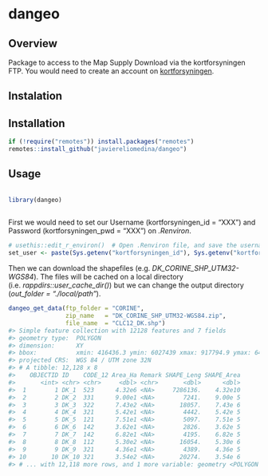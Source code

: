 
# dangeo

## Overview

Package to access to the Map Supply Download via the kortforsyningen
FTP. You would need to create an account on
[kortforsyningen](https://www.kortforsyningen.dk/indhold/min-side-0).

## Instalation

## Installation

``` r
if (!require("remotes")) install.packages("remotes")
remotes::install_github("javiereliomedina/dangeo")
```

## Usage

``` r
  
library(dangeo) 
 
```

First we would need to set our Username (kortforsyningen\_id = “XXX”)
and Password (kortforsyningen\_pwd = “XXX”) on *.Renviron*.

``` r
# usethis::edit_r_environ()  # Open .Renviron file, and save the username and password
set_user <- paste(Sys.getenv("kortforsyningen_id"), Sys.getenv("kortforsyningen_pwd"), sep = ":" )
```

Then we can download the shapefiles
(e.g. *DK\_CORINE\_SHP\_UTM32-WGS84*). The files will be cached on a
local directory (i.e. *rappdirs::user\_cache\_dir()*) but we can change
the output directory (*out\_folder = “./local/path”*).

``` r
dangeo_get_data(ftp_folder = "CORINE",
                zip_name   = "DK_CORINE_SHP_UTM32-WGS84.zip",
                file_name  = "CLC12_DK.shp")
#> Simple feature collection with 12128 features and 7 fields
#> geometry type:  POLYGON
#> dimension:      XY
#> bbox:           xmin: 416436.3 ymin: 6027439 xmax: 917794.9 ymax: 6427220
#> projected CRS:  WGS 84 / UTM zone 32N
#> # A tibble: 12,128 x 8
#>    OBJECTID ID    CODE_12 Area_Ha Remark SHAPE_Leng SHAPE_Area
#>       <int> <chr> <chr>     <dbl> <chr>       <dbl>      <dbl>
#>  1        1 DK_1  523      4.32e6 <NA>     7286136.    4.32e10
#>  2        2 DK_2  331      9.00e1 <NA>        7241.    9.00e 5
#>  3        3 DK_3  322      7.43e2 <NA>       18057.    7.43e 6
#>  4        4 DK_4  321      5.42e1 <NA>        4442.    5.42e 5
#>  5        5 DK_5  121      7.51e1 <NA>        5097.    7.51e 5
#>  6        6 DK_6  142      3.62e1 <NA>        2826.    3.62e 5
#>  7        7 DK_7  142      6.82e1 <NA>        4195.    6.82e 5
#>  8        8 DK_8  112      5.30e2 <NA>       16054.    5.30e 6
#>  9        9 DK_9  321      4.36e1 <NA>        4389.    4.36e 5
#> 10       10 DK_10 321      3.54e2 <NA>       20274.    3.54e 6
#> # ... with 12,118 more rows, and 1 more variable: geometry <POLYGON [m]>
```

